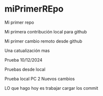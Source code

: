 # miPrimerREpo

Mi primer repo

Mi primera contribución local para github

Mi primer cambio remoto desde github

Una catualización mas

Prueba 10/12/2024

Pruebas desde local

Prueba local PC 2
Nuevos cambios

LO que hago hoy es trabajar
cargar los commit
